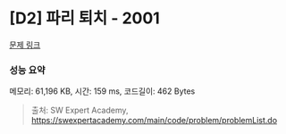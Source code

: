 # [D2] 파리 퇴치 - 2001 

[문제 링크](https://swexpertacademy.com/main/code/problem/problemDetail.do?contestProbId=AV5PzOCKAigDFAUq) 

### 성능 요약

메모리: 61,196 KB, 시간: 159 ms, 코드길이: 462 Bytes



> 출처: SW Expert Academy, https://swexpertacademy.com/main/code/problem/problemList.do